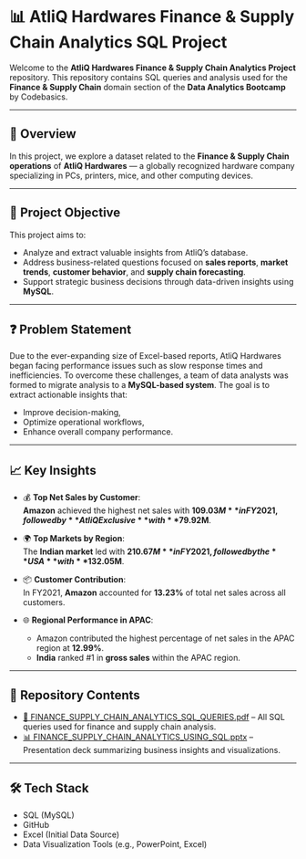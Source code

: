 # 📊 AtliQ Hardwares Finance & Supply Chain Analytics SQL Project

Welcome to the **AtliQ Hardwares Finance & Supply Chain Analytics Project** repository. This repository contains SQL queries and analysis used for the **Finance & Supply Chain** domain section of the **Data Analytics Bootcamp** by Codebasics.

---

## 📘 Overview

In this project, we explore a dataset related to the **Finance & Supply Chain operations** of **AtliQ Hardwares** — a globally recognized hardware company specializing in PCs, printers, mice, and other computing devices.

---

## 🎯 Project Objective

This project aims to:
- Analyze and extract valuable insights from AtliQ’s database.
- Address business-related questions focused on **sales reports**, **market trends**, **customer behavior**, and **supply chain forecasting**.
- Support strategic business decisions through data-driven insights using **MySQL**.

---

## ❓ Problem Statement

Due to the ever-expanding size of Excel-based reports, AtliQ Hardwares began facing performance issues such as slow response times and inefficiencies. To overcome these challenges, a team of data analysts was formed to migrate analysis to a **MySQL-based system**. The goal is to extract actionable insights that:
- Improve decision-making,
- Optimize operational workflows,
- Enhance overall company performance.

---

## 📈 Key Insights

- 💰 **Top Net Sales by Customer**:  
  **Amazon** achieved the highest net sales with **$109.03M** in FY2021, followed by **AtliQ Exclusive** with **$79.92M**.

- 🌍 **Top Markets by Region**:  
  The **Indian market** led with **$210.67M** in FY2021, followed by the **USA** with **$132.05M**.

- 📦 **Customer Contribution**:  
  In FY2021, **Amazon** accounted for **13.23%** of total net sales across all customers.

- 🌐 **Regional Performance in APAC**:
  - Amazon contributed the highest percentage of net sales in the APAC region at **12.99%**.
  - **India** ranked #1 in **gross sales** within the APAC region.

---

## 📁 Repository Contents

- [📄 FINANCE_SUPPLY_CHAIN_ANALYTICS_SQL_QUERIES.pdf](https://github.com/akshaypimpale/SQl-Finance_And_Supply_Chain_Analytics/blob/main/FINANCE_SUPPLY_CHAIN_ANALYTICS_SQL_QUERIES.pdf) – All SQL queries used for finance and supply chain analysis.
- [📊 FINANCE_SUPPLY_CHAIN_ANALYTICS_USING_SQL.pptx](https://github.com/akshaypimpale/SQl-Finance_And_Supply_Chain_Analytics/blob/main/FINANCE_SUPPLY_CHAIN_ANALYTICS_USING_SQL.pptx) – Presentation deck summarizing business insights and visualizations.

---

## 🛠️ Tech Stack

- SQL (MySQL)
- GitHub
- Excel (Initial Data Source)
- Data Visualization Tools (e.g., PowerPoint, Excel) 



